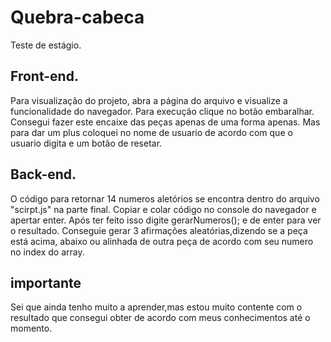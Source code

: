 # Quebra-cabeca
Teste de estágio.
## Front-end.
Para visualização do projeto, abra a página do arquivo e visualize a funcionalidade do navegador.
Para execução clique no botão embaralhar.
Consegui fazer este encaixe das peças apenas de uma forma apenas.
Mas para dar um plus coloquei no nome de usuario de acordo com que o usuario digita e um botão de resetar.

## Back-end.
O código para retornar 14 numeros aletórios se encontra dentro do arquivo "scirpt.js" na parte final.
Copiar e colar código no console do navegador e apertar enter.
Após ter feito isso digite gerarNumeros(); e de enter para ver o resultado.
Conseguie gerar 3 afirmações aleatórias,dizendo se a peça está acima, abaixo ou alinhada de outra peça de acordo com seu numero no index do array.


## importante

Sei que ainda tenho muito a aprender,mas estou muito contente com o resultado que consegui obter de acordo com meus conhecimentos até o momento.
